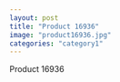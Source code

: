 ```yaml
---
layout: post
title: "Product 16936"
image: "product16936.jpg"
categories: "category1"
---
```

Product 16936
